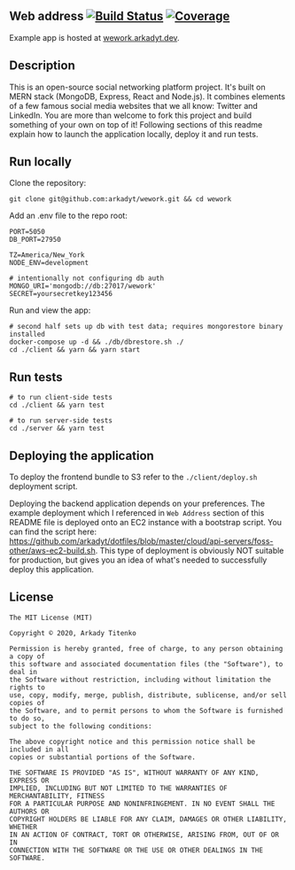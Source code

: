 ## Web address [![Build Status](https://travis-ci.org/arkadyt/wework.svg?branch=master)](https://travis-ci.org/arkadyt/wework) [![Coverage](https://img.shields.io/coveralls/github/arkadyt/wework.svg)](https://coveralls.io/github/arkadyt/wework)

Example app is hosted at [wework.arkadyt.dev](wework.arkadyt.dev).

## Description

This is an open-source social networking platform project. It's built on MERN stack (MongoDB, Express, React and Node.js). It combines elements of a few famous social media websites that we all know: Twitter and LinkedIn. You are more than welcome to fork this project and build something of your own on top of it! Following sections of this readme explain how to launch the application locally, deploy it and run tests.

## Run locally

Clone the repository:
```
git clone git@github.com:arkadyt/wework.git && cd wework
```

Add an .env file to the repo root:
```
PORT=5050
DB_PORT=27950

TZ=America/New_York
NODE_ENV=development

# intentionally not configuring db auth
MONGO_URI='mongodb://db:27017/wework'
SECRET=yoursecretkey123456
```

Run and view the app:
```
# second half sets up db with test data; requires mongorestore binary installed
docker-compose up -d && ./db/dbrestore.sh ./
cd ./client && yarn && yarn start
```

## Run tests

```
# to run client-side tests
cd ./client && yarn test

# to run server-side tests
cd ./server && yarn test
```

## Deploying the application

To deploy the frontend bundle to S3 refer to the `./client/deploy.sh` deployment script.

Deploying the backend application depends on your preferences. The example deployment which I referenced in `Web Address` section of this README file is deployed onto an EC2 instance with a bootstrap script. You can find the script here: https://github.com/arkadyt/dotfiles/blob/master/cloud/api-servers/foss-other/aws-ec2-build.sh. This type of deployment is obviously NOT suitable for production, but gives you an idea of what's needed to successfully deploy this application.

## License

```
The MIT License (MIT)

Copyright © 2020, Arkady Titenko

Permission is hereby granted, free of charge, to any person obtaining a copy of
this software and associated documentation files (the "Software"), to deal in
the Software without restriction, including without limitation the rights to
use, copy, modify, merge, publish, distribute, sublicense, and/or sell copies of
the Software, and to permit persons to whom the Software is furnished to do so,
subject to the following conditions:

The above copyright notice and this permission notice shall be included in all
copies or substantial portions of the Software.

THE SOFTWARE IS PROVIDED "AS IS", WITHOUT WARRANTY OF ANY KIND, EXPRESS OR
IMPLIED, INCLUDING BUT NOT LIMITED TO THE WARRANTIES OF MERCHANTABILITY, FITNESS
FOR A PARTICULAR PURPOSE AND NONINFRINGEMENT. IN NO EVENT SHALL THE AUTHORS OR
COPYRIGHT HOLDERS BE LIABLE FOR ANY CLAIM, DAMAGES OR OTHER LIABILITY, WHETHER
IN AN ACTION OF CONTRACT, TORT OR OTHERWISE, ARISING FROM, OUT OF OR IN
CONNECTION WITH THE SOFTWARE OR THE USE OR OTHER DEALINGS IN THE SOFTWARE.
```
